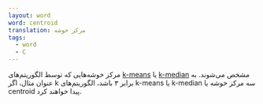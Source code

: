 ```yaml
---
layout: word
word: centroid
translation: مرکز خوشه
tags:
  - word
  - C
---
```


مرکز خوشه‌هایی که توسط الگوریتم‌های [k-means](/K/k-means) یا [k-median](/K/k-median/) مشخص می‌شوند. به عنوان مثال، اگر k برابر ۳ باشد، الگوریتم‌های ‌k-means یا k-median سه مرکز خوشه یا centroid پیدا خواهند کرد.
